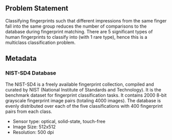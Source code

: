 ## Problem Statement
Classifying fingerprints such that different impressions from the same finger fall into the same
group reduces the number of comparisons to the database during fingerprint matching. There are
5 significant types of human fingerprints to classify into (with 1 rare type), hence this is a
multiclass classification problem.

## Metadata
### NIST-SD4 Database
The NIST-SD4 is a freely available fingerprint collection, compiled and curated by NIST
(National Institute of Standards and Technology). It is the benchmark dataset for fingerprint
classification tasks. It contains 2000 8-bit grayscale fingerprint image pairs (totaling 4000
images). The database is evenly distributed over each of the five classifications with 400
fingerprint pairs from each class.
- Sensor type: optical, solid-state, touch-free
- Image Size: 512x512
- Resolution: 500 dpi
